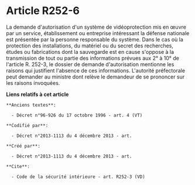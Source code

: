 # Article R252-6

La demande d'autorisation d'un système de vidéoprotection mis en œuvre par un service, établissement ou entreprise
intéressant la défense nationale est présentée par la personne responsable du système. Dans le cas où la protection des
installations, du matériel ou du secret des recherches, études ou fabrications dont la sauvegarde est en cause s'oppose à la
transmission de tout ou partie des informations prévues aux 2° à 10° de l'article R. 252-3, le dossier de demande
d'autorisation mentionne les raisons qui justifient l'absence de ces informations. L'autorité préfectorale peut demander au
ministre dont relève le demandeur de se prononcer sur les raisons invoquées.

**Liens relatifs à cet article**

	**Anciens textes**:

	  - Décret n°96-926 du 17 octobre 1996 - art. 4 (VT)

	**Codifié par**:

	  - Décret n°2013-1113 du 4 décembre 2013 - art.

	**Créé par**:

	  - Décret n°2013-1113 du 4 décembre 2013 - art.

	**Cite**:

	  - Code de la sécurité intérieure - art. R252-3 (VD)
